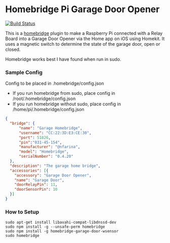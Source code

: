 # Homebridge Pi Garage Door Opener

[![Build Status](https://travis-ci.org/plhyhc/homebridge-garage-door-wsensor.svg?branch=master)](https://travis-ci.org/plhyhc/homebridge-garage-door-wsensor)


This is a [homebridge](https://github.com/nfarina/homebridge) plugin to make a Raspberry Pi connected with a Relay Board into a Garage Door Opener via the Home app on iOS using Homekit.  It uses a magnetic switch to determine the state of the garage door, open or closed.

Homebridge works best I have found when run in sudo.


### Sample Config

Config to be placed in .homebridge/config.json
* If you run homebridge from sudo, place config in /root/.homebridge/config.json
* If you run homebridge without sudo, place config in /home/pi/.homebridge/config.json

```json
{
  "bridge": {
      "name": "Garage Homebridge",
      "username": "CC:22:3D:E3:CE:30",
      "port": 51826,
      "pin":"031-45-154",
      "manufacturer": "@nfarina",
      "model": "Homebridge",
      "serialNumber": "0.4.20"
  },
  "description": "The garage home bridge",
  "accessories": [{
    "accessory": "Garage Door Opener",
    "name": "Garage Door",
    "doorRelayPin": 11,
    "doorSensorPin": 10
  }]
}
```

### How to Setup

```
sudo apt-get install libavahi-compat-libdnssd-dev
sudo npm install -g --unsafe-perm homebridge
sudo npm install -g homebridge-garage-door-wsensor
sudo homebridge
```